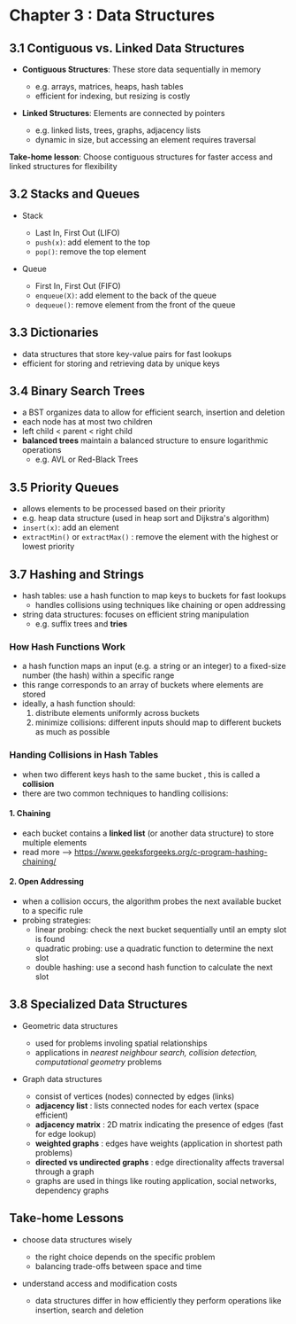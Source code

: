 # Chapter 3 : Data Structures

## 3.1 Contiguous vs. Linked Data Structures

* **Contiguous Structures**: These store data sequentially in memory

  * e.g. arrays, matrices, heaps, hash tables
  * efficient for indexing, but resizing is costly
* **Linked Structures**: Elements are connected by pointers

  * e.g. linked lists, trees, graphs, adjacency lists
  * dynamic in size, but accessing an element requires traversal

**Take-home lesson**: Choose contiguous structures for faster access and linked structures for flexibility

## 3.2 Stacks and Queues

* Stack

  * Last In, First Out (LIFO)
  * `push(x)`: add element to the top
  * `pop()`: remove the top element
* Queue

  * First In, First Out (FIFO)
  * `enqueue(X)`: add element to the back of the queue
  * `dequeue()`: remove element from the front of the queue

## 3.3 Dictionaries

* data structures that store key-value pairs for fast lookups
* efficient for storing and retrieving data by unique keys

## 3.4 Binary Search Trees

* a BST organizes data to allow for efficient search, insertion and deletion
* each node has at most two children
* left child < parent < right child
* **balanced trees** maintain a balanced structure to ensure logarithmic operations
  * e.g. AVL or Red-Black Trees

## 3.5 Priority Queues

* allows elements to be processed based on their priority
* e.g. heap data structure (used in heap sort and Dijkstra's algorithm)
* `insert(x)`: add an element
* `extractMin()` or `extractMax()` : remove the element with the highest or lowest priority

## 3.7 Hashing and Strings

* hash tables: use a hash function to map keys to buckets for fast lookups
  * handles collisions using techniques like chaining or open addressing
* string data structures: focuses on efficient string manipulation
  * e.g. suffix trees and **tries**

### How Hash Functions Work

* a hash function maps an input (e.g. a string or an integer) to a fixed-size number (the hash) within a specific range
* this range corresponds to an array of buckets where elements are stored
* ideally, a hash function should:
  1. distribute elements uniformly across buckets
  2. minimize collisions: different inputs should map to different buckets as much as possible

### Handing Collisions in Hash Tables

* when two different keys hash to the same bucket , this is called a **collision**
* there are two common techniques to handling collisions:

#### 1. Chaining

* each bucket contains a **linked list** (or another data structure) to store multiple elements
* read more --> https://www.geeksforgeeks.org/c-program-hashing-chaining/

#### 2. Open Addressing

* when a collision occurs, the algorithm probes the next available bucket to a specific rule
* probing strategies:
  * linear probing: check the next bucket sequentially until an empty slot is found
  * quadratic probing: use a quadratic function to determine the next slot
  * double hashing: use a second hash function to calculate the next slot

## 3.8 Specialized Data Structures

* Geometric data structures

  * used for problems involing spatial relationships
  * applications in *nearest neighbour search, collision detection, computational geometry* problems
* Graph data structures

  * consist of vertices (nodes) connected by edges (links)
  * **adjacency list** : lists connected nodes for each vertex (space efficient)
  * **adjacency matrix** : 2D matrix indicating the presence of edges (fast for edge lookup)
  * **weighted graphs** : edges have weights (application in shortest path problems)
  * **directed vs undirected graphs** : edge directionality affects traversal through a graph
  * graphs are used in things like routing application, social networks, dependency graphs

## Take-home Lessons

* choose data structures wisely

  * the right choice depends on the specific problem
  * balancing trade-offs between space and time
* understand access and modification costs

  * data structures differ in how efficiently they perform operations like insertion, search and deletion
